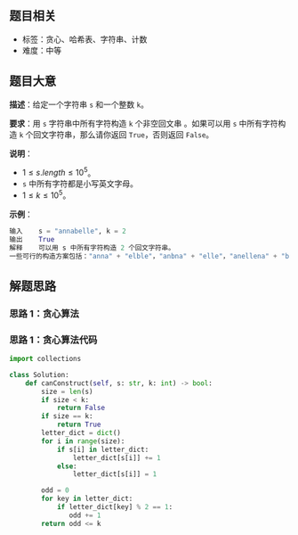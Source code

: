 ## 题目相关

- 标签：贪心、哈希表、字符串、计数
- 难度：中等

## 题目大意

**描述**：给定一个字符串 `s` 和一个整数 `k`。

**要求**：用 `s` 字符串中所有字符构造 `k` 个非空回文串 。如果可以用 `s` 中所有字符构造 `k` 个回文字符串，那么请你返回 `True`，否则返回 `False`。

**说明**：

- $1 \le s.length \le 10^5$。
- `s` 中所有字符都是小写英文字母。
- $1 \le k \le 10^5$。

**示例**：

```Python
输入    s = "annabelle", k = 2
输出    True
解释    可以用 s 中所有字符构造 2 个回文字符串。
一些可行的构造方案包括："anna" + "elble"，"anbna" + "elle"，"anellena" + "b"
```

## 解题思路

### 思路 1：贪心算法



### 思路 1：贪心算法代码

```Python
import collections

class Solution:
    def canConstruct(self, s: str, k: int) -> bool:
        size = len(s)
        if size < k:
            return False
        if size == k:
            return True
        letter_dict = dict()
        for i in range(size):
            if s[i] in letter_dict:
                letter_dict[s[i]] += 1
            else:
                letter_dict[s[i]] = 1

        odd = 0
        for key in letter_dict:
            if letter_dict[key] % 2 == 1:
               odd += 1
        return odd <= k
```
